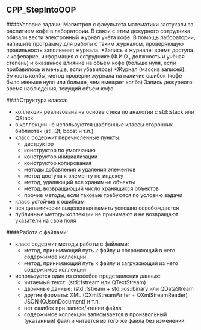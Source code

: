 ## CPP_StepIntoOOP
####Условие задачи:
Магистров с факультета математики застукали за распитием кофе в лаборатории. В связи с этим дежурного сотрудника обязали вести электронный журнал учёта кофе. В помощь лаборатории, напишите программу для работы с таким журналом, проверяющую правильность заполнения журнала.
*Запись в журнале: время доступа к кофеварке, информация о сотруднике (Ф.И.О., должность и учёная степень) и оказанное влияние на объём кофе (больше нуля, если прибавилось и меньше, если убавилось)
*Журнал (массив записей): ёмкость колбы, метод проверки журнала на наличие ошибок (кофе было меньше нуля или больше, чем вмещает колба)
Запись дежурного: время наблюдения, текущий объём кофе

####Структура класса:
- коллекция реализована на основе стека по аналогии с std::stack или QStack
- в коллекции не используются шаблонные классы сторонних библиотек (stl, Qt, boost и т.п.)
- класс содержит перечисленные пункты:
    - деструктор
    - конструктор по умолчанию
    - конструктор инициализации
    - конструктор копирования
    - методы добавления и удаления элементов
    - метод доступа к элементу по индексу
    - метод, удаляющий все хранимые объекты
    - метод, возвращающий число хранящихся объектов
    - прочие методы, если таковые требуются по условию задачи
- класс устойчив к ошибкам
- вся динамически выделенная память успешно освобождается
- публичные методы коллекции не принимают и не возвращают указатели на свои поля

####Работа с файлами:
- класс содержит методы работы с файлами:
    - метод, принимающий путь к файлу и сохраняющий в него содержимое коллекции
    - метод, принимающий путь к файлу и загружающий из него содержимое коллекции
- используется один из способов представления данных:
    - читаемый текст: (std::fstream или QTextStream)
    - двоичные данные: (std::fstream + std::ios::binary или QDataStream
    - другие форматы: XML (QXmlStreamWriter + QXmlStreamReader), JSON (QJsonDocument) и т.п.
    - нет ошибок при записи/чтении файла
    - содержимое коллекции записывается в произвольный (указанный) файл и читается из того же файла без изменений
